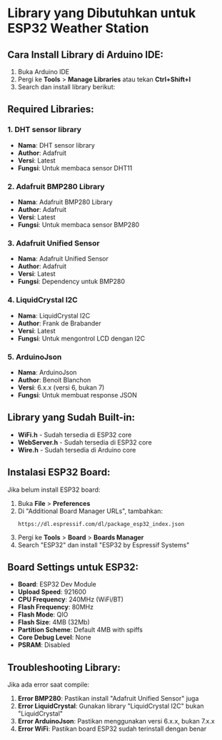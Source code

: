 # Library yang Dibutuhkan untuk ESP32 Weather Station

## Cara Install Library di Arduino IDE:

1. Buka Arduino IDE
2. Pergi ke **Tools** > **Manage Libraries** atau tekan **Ctrl+Shift+I**
3. Search dan install library berikut:

## Required Libraries:

### 1. DHT sensor library
- **Nama**: DHT sensor library
- **Author**: Adafruit
- **Versi**: Latest
- **Fungsi**: Untuk membaca sensor DHT11

### 2. Adafruit BMP280 Library
- **Nama**: Adafruit BMP280 Library
- **Author**: Adafruit
- **Versi**: Latest
- **Fungsi**: Untuk membaca sensor BMP280

### 3. Adafruit Unified Sensor
- **Nama**: Adafruit Unified Sensor
- **Author**: Adafruit
- **Versi**: Latest
- **Fungsi**: Dependency untuk BMP280

### 4. LiquidCrystal I2C
- **Nama**: LiquidCrystal I2C
- **Author**: Frank de Brabander
- **Versi**: Latest
- **Fungsi**: Untuk mengontrol LCD dengan I2C

### 5. ArduinoJson
- **Nama**: ArduinoJson
- **Author**: Benoit Blanchon
- **Versi**: 6.x.x (versi 6, bukan 7)
- **Fungsi**: Untuk membuat response JSON

## Library yang Sudah Built-in:
- **WiFi.h** - Sudah tersedia di ESP32 core
- **WebServer.h** - Sudah tersedia di ESP32 core
- **Wire.h** - Sudah tersedia di Arduino core

## Instalasi ESP32 Board:

Jika belum install ESP32 board:

1. Buka **File** > **Preferences**
2. Di "Additional Board Manager URLs", tambahkan:
   ```
   https://dl.espressif.com/dl/package_esp32_index.json
   ```
3. Pergi ke **Tools** > **Board** > **Boards Manager**
4. Search "ESP32" dan install "ESP32 by Espressif Systems"

## Board Settings untuk ESP32:

- **Board**: ESP32 Dev Module
- **Upload Speed**: 921600
- **CPU Frequency**: 240MHz (WiFi/BT)
- **Flash Frequency**: 80MHz
- **Flash Mode**: QIO
- **Flash Size**: 4MB (32Mb)
- **Partition Scheme**: Default 4MB with spiffs
- **Core Debug Level**: None
- **PSRAM**: Disabled

## Troubleshooting Library:

Jika ada error saat compile:

1. **Error BMP280**: Pastikan install "Adafruit Unified Sensor" juga
2. **Error LiquidCrystal**: Gunakan library "LiquidCrystal I2C" bukan "LiquidCrystal"
3. **Error ArduinoJson**: Pastikan menggunakan versi 6.x.x, bukan 7.x.x
4. **Error WiFi**: Pastikan board ESP32 sudah terinstall dengan benar
```